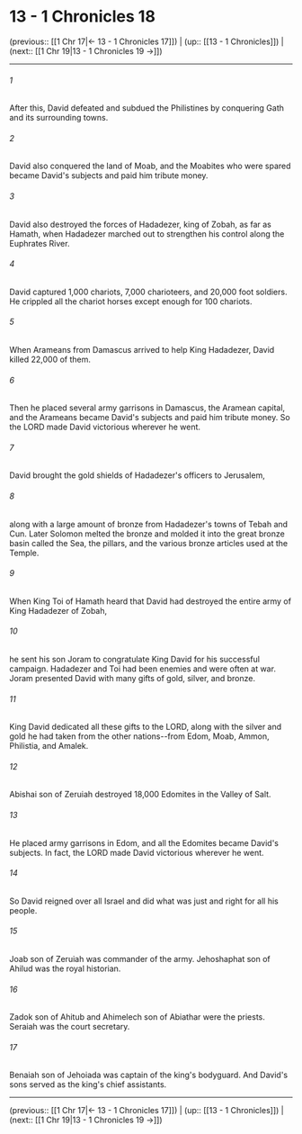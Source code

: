 # 13 - 1 Chronicles 18

(previous:: [[1 Chr 17|← 13 - 1 Chronicles 17]]) | (up:: [[13 - 1 Chronicles]]) | (next:: [[1 Chr 19|13 - 1 Chronicles 19 →]])

***


###### 1 
After this, David defeated and subdued the Philistines by conquering Gath and its surrounding towns. 

###### 2 
David also conquered the land of Moab, and the Moabites who were spared became David's subjects and paid him tribute money. 

###### 3 
David also destroyed the forces of Hadadezer, king of Zobah, as far as Hamath, when Hadadezer marched out to strengthen his control along the Euphrates River. 

###### 4 
David captured 1,000 chariots, 7,000 charioteers, and 20,000 foot soldiers. He crippled all the chariot horses except enough for 100 chariots. 

###### 5 
When Arameans from Damascus arrived to help King Hadadezer, David killed 22,000 of them. 

###### 6 
Then he placed several army garrisons in Damascus, the Aramean capital, and the Arameans became David's subjects and paid him tribute money. So the LORD made David victorious wherever he went. 

###### 7 
David brought the gold shields of Hadadezer's officers to Jerusalem, 

###### 8 
along with a large amount of bronze from Hadadezer's towns of Tebah and Cun. Later Solomon melted the bronze and molded it into the great bronze basin called the Sea, the pillars, and the various bronze articles used at the Temple. 

###### 9 
When King Toi of Hamath heard that David had destroyed the entire army of King Hadadezer of Zobah, 

###### 10 
he sent his son Joram to congratulate King David for his successful campaign. Hadadezer and Toi had been enemies and were often at war. Joram presented David with many gifts of gold, silver, and bronze. 

###### 11 
King David dedicated all these gifts to the LORD, along with the silver and gold he had taken from the other nations--from Edom, Moab, Ammon, Philistia, and Amalek. 

###### 12 
Abishai son of Zeruiah destroyed 18,000 Edomites in the Valley of Salt. 

###### 13 
He placed army garrisons in Edom, and all the Edomites became David's subjects. In fact, the LORD made David victorious wherever he went. 

###### 14 
So David reigned over all Israel and did what was just and right for all his people. 

###### 15 
Joab son of Zeruiah was commander of the army. Jehoshaphat son of Ahilud was the royal historian. 

###### 16 
Zadok son of Ahitub and Ahimelech son of Abiathar were the priests. Seraiah was the court secretary. 

###### 17 
Benaiah son of Jehoiada was captain of the king's bodyguard. And David's sons served as the king's chief assistants.

***

(previous:: [[1 Chr 17|← 13 - 1 Chronicles 17]]) | (up:: [[13 - 1 Chronicles]]) | (next:: [[1 Chr 19|13 - 1 Chronicles 19 →]])
